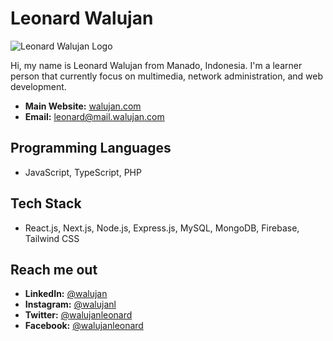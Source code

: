 # Leonard Walujan

![Leonard Walujan Logo](https://walujan.com/img/lw-logo-cover-photo.webp)

Hi, my name is Leonard Walujan from Manado, Indonesia. I'm a learner person that currently focus on multimedia, network administration, and web development.

- **Main Website:** [walujan.com](https://walujan.com)
- **Email:** [leonard@mail.walujan.com](mailto:leonard@mail.walujan.com)

## Programming Languages
- JavaScript, TypeScript, PHP

## Tech Stack
- React.js, Next.js, Node.js, Express.js, MySQL, MongoDB, Firebase, Tailwind CSS

## Reach me out
- **LinkedIn:** [@walujan](https://www.linkedin.com/in/walujan)
- **Instagram:** [@walujanl](https://www.instagram.com/walujanl)
- **Twitter:** [@walujanleonard](https://x.com/walujanleonard)
- **Facebook:** [@walujanleonard](https://www.facebook.com/walujanleonard)
